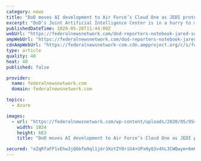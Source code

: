 ```yaml
---
category: news
title: "DoD moves AI development to Air Force’s Cloud One as JEDI protest drags on"
excerpt: "DoD’s Joint Artificial Intelligence Center is in a hurry to move its software development to an enterprise cloud platform."
publishedDateTime: 2020-05-26T11:44:00Z
webUrl: "https://federalnewsnetwork.com/dod-reporters-notebook-jared-serbu/2020/05/dod-moves-ai-development-to-air-forces-cloud-one-as-jedi-protest-drags-on/"
ampWebUrl: "https://federalnewsnetwork.com/dod-reporters-notebook-jared-serbu/2020/05/dod-moves-ai-development-to-air-forces-cloud-one-as-jedi-protest-drags-on/amp/"
cdnAmpWebUrl: "https://federalnewsnetwork-com.cdn.ampproject.org/c/s/federalnewsnetwork.com/dod-reporters-notebook-jared-serbu/2020/05/dod-moves-ai-development-to-air-forces-cloud-one-as-jedi-protest-drags-on/amp/"
type: article
quality: 40
heat: 40
published: false

provider:
  name: federalnewsnetwork.com
  domain: federalnewsnetwork.com

topics:
  - Azure

images:
  - url: "https://federalnewsnetwork.com/wp-content/uploads/2020/05/95499765_10159513390374989_1182835895988912128_o-1024x683.jpg"
    width: 1024
    height: 683
    title: "DoD moves AI development to Air Force’s Cloud One as JEDI protest drags on"

secured: "eZqRfaFP1vEhw3jQ6bfw9ql1jdr3XoYZY0riG4+UPxHyQ3v4hL3CWQwym+6m6CaiwQPe+jM9BP6aA0qPXmCEvrhUT4PPKEYxnhb/8f+MsVBQVnTrrEi5W1KlNH8OU820t3g76Q7L8PJlncCi6MBtYJTa7ZynGIhQ7Y4ka0vXd8SVRc9Rq9aI0A74yYF8xKKZLXigg8L44M9boDIox++xvbzmfbDiX1gJcyzpMxopZUWtRBn4XU+jKuaEcEVfzGXKa70iekjAHEmipcdIW86msz/WYMwbINDoJ5SOYBlolafCUmmRl2NoP31EYkWch2Sc;aPgS/jGf0u9OYidXfAE1sw=="
---
```


